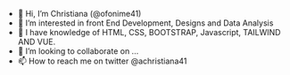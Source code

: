 - 👋 Hi, I’m Christiana (@ofonime41)
- 👀 I’m interested in front End Development, Designs and Data Analysis
- 🌱 I have knowledge of HTML, CSS, BOOTSTRAP, Javascript, TAILWIND AND VUE.
- 💞️ I’m looking to collaborate on ...
- 📫 How to reach me on twitter @achristiana41

<!---
ofonime41/ofonime41 is a ✨ special ✨ repository because its `README.md` (this file) appears on your GitHub profile.
You can click the Preview link to take a look at your changes.
--->
